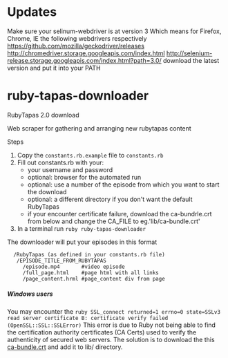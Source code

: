 # Updates
Make sure your selinum-webdriver is at version 3
Which means for Firefox, Chrome, IE the following webdrivers respectively 
https://github.com/mozilla/geckodriver/releases 
http://chromedriver.storage.googleapis.com/index.html 
http://selenium-release.storage.googleapis.com/index.html?path=3.0/
download the latest version and put it into your PATH

# ruby-tapas-downloader
RubyTapas 2.0 download

Web scraper for gathering and arranging new rubytapas content

Steps

1. Copy the `constants.rb.example` file to `constants.rb`
2. Fill out constants.rb with your:
   - your username and password
   - optional: browser for the automated run 
   - optional: use a number of the episode from which you want to start the download 
   - optional: a different directory if you don't want the default RubyTapas
   - if your encounter certificate failure, download the ca-bundrle.crt from below and
   change the CA_FILE to eg.'lib/ca-bundle.crt'
3. In a terminal run `ruby ruby-tapas-downloader`

The downloader will put your episodes in this format

````
  /RubyTapas (as defined in your constants.rb file)
   /EPISODE_TITLE_FROM_RUBYTAPAS
     /episode.mp4       #video episode
     /full_page.html    #page html with all links
     /page_content.hrml #page_content div from page
````

##### Windows users
You may encounter the `ruby SSL_connect returned=1 errno=0 state=SSLv3 read server certificate B: certificate verify failed (OpenSSL::SSL::SSLError)`
This error is due to Ruby not being able to find the certification authority 
certificates (CA Certs) used to verify the authenticity of secured web servers. 
The solution is to download the this [ca-bundle.crt](http://curl.haxx.se/ca/ca-bundle.crt) and 
add it to lib/ directory.